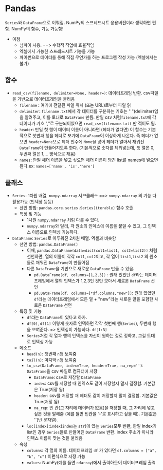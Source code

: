 # Pandas
`Series`와 `DataFrame`으로 이뤄짐. NumPy의 스프레드시트 응용버전이라 생각하면 편함. NumPy의 함수, 기능 가능함!

- 이점
	- 넘파이 사용. ==> 수학적 작업에 효율적임
	- 엑셀에서 가능한 스프레드시트 기능들 가능
	- 파이썬으로 데이터를 통해 직접 무언가를 하는 프로그렘 작성 가능 (엑셀에서는 불가)

## 함수
- `read_csv(filename, delimiter=None, header=)`: 데이터프래임 반환. csv파일을 기반으로 데이터프래임을 불러옴
	- `filename` : 여기에 전달된 파일 위치 (또는 URL)로부터 파일 읽
	- `delimiter`: `filename.txt`에서 각 데이터를 구분하는 기호는 " "(delimiter)임을 알려주고, 이를 토대로 `DataFrame` 만듬. 만일 csv 처럼`filename.txt`에 각 데이터가 기호 ","로 구분되어있으면  `read_csv(filename.txt)` 만 적어도 됨.
	- `header`: 만일 첫 행이 데이터 이름이 아니라면 (헤더가 없다면) 이 함수는 기본적으로 첫번째 행을 헤더로 보기에 `DataFrame`이 이상하게 나온다. 즉 헤더가 없으면 `header=None`으로 헤더 인수에 `None`을 넣어 헤더가 알아서 채워진 `DataFrame`이 만들어지도록 한다. (기본적으로 숫자를 체워넣는데, 첫 열은 0, 두번째 열은 1,... 방식으로 채움) 
	- `names`: 만일 헤더 이름을 넣고 싶으면 헤더 이름이 담긴 list를 names에 넣으면 된다.ex: `names=['name', 'is','here']`
## 클래스
- `Series`: 1차원 배열, `numpy.ndarray` 서브클래스 ==> `numpy.ndarray` 의 기능 다 활용가능 (인덱싱 등등)
	- 선언 방법: `pandas.core.series.Series(iterable)` 함수 호출 
	- 특징 및 기능
		- 1차원 `numpy.ndarray` 처럼 다룰 수 있다.
		- `numpy.ndarray`와 달리, 각 원소의 인덱스에 이름을 붙일 수 있고, 그 인덱스 이름으로 인덱싱 가능하다.
- `DataFrame`: `Series`로 이루워진 2차원 배열. 엑셀과 비슷함
	- 선언 방법: `pandas.DataFrame()`
		- 이때, `pandas.DataFrame(data=dict(col1=list1, col2=list2))` 처럼 선언하면, 열의 이름이 각각 `col1`, `col2`이고,  각 열이 `list1`,`list2` 의 원소들로 채워진 `DataFrame`이 만들어짐
		- 다른 `DataFrame`을 기반으로 새로운 `DataFrame` 만들 수 있음.
			- `pd.DataFrame(df, columns=[1,2,3])` : 원래 있었던 `df`라는 데이터프레임에서 열의 인덱스가 1,2,3인 것만 모아서 새로운 `DataFrame` 선언
			- `pd.DataFrame(df, columns=[*df.columns,"new"])`: 원래 있었던 `df`라는 데이터프레임에서 모든 열 + "new"라는 새로운 열을 포함한 새로운 `DataFrame` 선언
	- 특징 및 기능
		- `df`라는  `DataFrame`이 있다고 하자. 
		- `df[0]`, `df[1]` 이렇게 숫자로 인덱하면 각각 첫번째 행(`Series`), 두번째 행을 보여준다. => 인덱싱이 가능하다. `df[1:3]`
		- `Series`처럼 각 열과 행의 인덱스를 자신이 원하는 걸로 정하고, 그걸 토대로 인덱싱 가능
	- 메소드
		- `head(n)`: 첫번째 `n`행 보여줌
		- `tail(n)`: 마지막 `n`행 보여줌
		- `to_csv(DataFrame, index=True, header=True, na_rep='')`: `DataFrame`을 csv 파일로 컴퓨터에 저장
			- `DataFrame`: csv로 저장할 `DataFrame`
			- `index`: csv를 저장할 때 인덱스도 같이 저장할지 말지 결정함. 기본값은 True(저장 됨)
			- `header`: csv를 저장할 때 헤더도 같이 저장할지 말지 결정함. 기본값은 True(저장 됨)
			- `na_rep`: 빈 칸(그 자리에 데이터가 없음)을 저장할 때, 그 자리에 넣고 싶은 것을 말해줌 (예를 들면 빈칸을 '-'로 표시하고 싶을 때). 기본값은 ''(빈 문자열).
		- `loc[index]`:`index`(`index`는 `str`)에 있는 `Series`모두 반환, 만일 index가 list인 경우 `Series`들로 만들어진 `DataFrame` 반환. index 주소가 아니라 인덱스 이름이 맞는 것들 불러옴
	- 속성
		- `columns`: 각 열의 이름. 데이터프레임 `df` 가 있다면 `df.columns = ["a", "b", "c"]` 이런식으로 지정 가능
		- `values`: NumPy(예를 들면 `ndarray`)에서 출력하듯이 데이터프레임 출력
